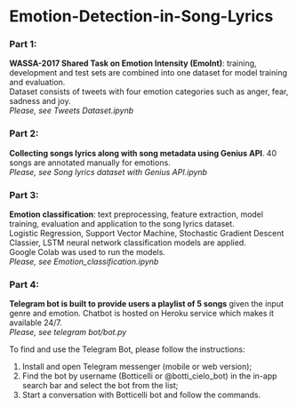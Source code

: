 # Emotion-Detection-in-Song-Lyrics

### Part 1: 
**WASSA-2017 Shared Task on Emotion Intensity (EmoInt)**: training, development and test sets are combined into one dataset for model training and evaluation. \
Dataset consists of tweets with four emotion categories such as anger, fear, sadness and joy. \
*Please, see Tweets Dataset.ipynb*

### Part 2: 
**Collecting songs lyrics along with song metadata using Genius API**. 40 songs are annotated manually for emotions.\
*Please, see Song lyrics dataset with Genius API.ipynb*

### Part 3: 
**Emotion classification**: text preprocessing, feature extraction, model training, evaluation and application to the song lyrics dataset. \
Logistic Regression, Support Vector Machine, Stochastic Gradient Descent Classier, LSTM neural network classification models are applied. \
Google Colab was used to run the models. \
*Please, see Emotion_classification.ipynb*

### Part 4: 
**Telegram bot is built to provide users a playlist of 5 songs** given the input genre and emotion. Chatbot is hosted on Heroku service which makes it available 24/7.\
*Please, see telegram bot/bot.py*

To find and use the Telegram Bot, please follow the instructions:
 1.  Install and open Telegram messenger (mobile or web version);
 2.  Find  the  bot  by  username  (Botticelli  or  @botti_cielo_bot)  in  the  in-app search bar and select the bot from the list;
 3.  Start a conversation with Botticelli bot and follow the commands.






